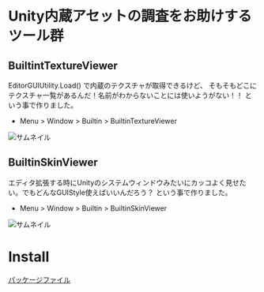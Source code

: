 # Unity内蔵アセットの調査をお助けするツール群

## BuiltintTextureViewer

EditorGUIUtility.Load() で内蔵のテクスチャが取得できるけど、
そもそもどこにテクスチャ一覧があるんだ！名前がわからないことには使いようがない！！
という事で作りました。

* Menu > Window > Builtin > BuiltinTextureViewer

![サムネイル](https://github.com/wataru-ito/BuiltinViewer/blob/master/Readme_image/builtintextureviewer.jpg)


## BuiltinSkinViewer 

エディタ拡張する時にUnityのシステムウィンドウみたいにカッコよく見せたい。でもどんなGUIStyle使えばいいんだろう？
という事で作りました。

* Menu > Window > Builtin > BuiltinSkinViewer

![サムネイル](https://github.com/wataru-ito/BuiltinViewer/blob/master/Readme_image/builtinskinviewer.jpg)


# Install

[パッケージファイル](https://github.com/wataru-ito/BuiltinViewer/blob/master/BuiltinViewer.unitypackage)
